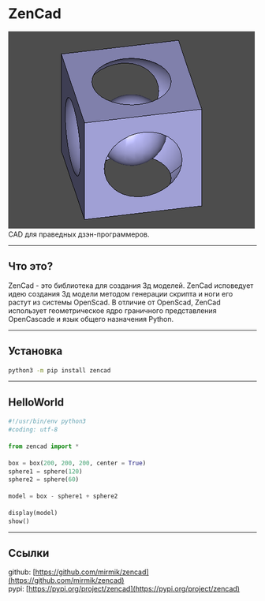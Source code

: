# ZenCad

![](../images/generic/zencad-logo.png)  
CAD для праведных дзэн-программеров.

-------------
## Что это?
ZenCad - это библиотека для создания 3д моделей. ZenCad исповедует идею создания 3д модели методом генерации скрипта и ноги его растут из системы OpenScad. В отличие от OpenScad, ZenCad использует геометрическое ядро граничного представления OpenCascade и язык общего назначения Python.

------------
## Установка
```sh
python3 -m pip install zencad
```

-------------
## HelloWorld
```python
#!/usr/bin/env python3
#coding: utf-8

from zencad import *

box = box(200, 200, 200, center = True)
sphere1 = sphere(120)
sphere2 = sphere(60)

model = box - sphere1 + sphere2

display(model)
show()
```

---------
## Ссылки
github: [https://github.com/mirmik/zencad](https://github.com/mirmik/zencad)  
pypi: [https://pypi.org/project/zencad](https://pypi.org/project/zencad)  

